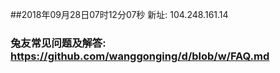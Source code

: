 ##2018年09月28日07时12分07秒 新址: 104.248.161.14
### 兔友常见问题及解答: https://github.com/wanggonging/d/blob/w/FAQ.md
